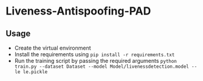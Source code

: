 # Liveness-Antispoofing-PAD

## Usage
- Create the virtual environment
- Install the requirements using `pip install -r requirements.txt`
- Run the training script by passing the required arguments `python train.py --dataset Dataset --model Model/livenessdetection.model --le le.pickle`
